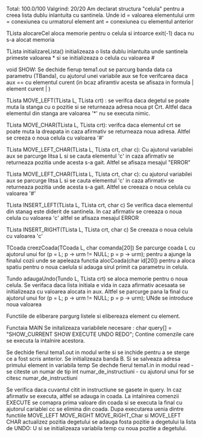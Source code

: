 Total: 100.0/100
Valgrind: 20/20
Am declarat structura "celula" pentru a creea lista dublu inlantuita cu santinela.
Unde id = valoarea elementului
     urm = conexiunea cu urmatorul element
     ant = conexiunea cu elementul anterior

TLista alocareCel aloca memorie pentru o celula si intoarce exit(-1) daca  nu s-a alocat memoria

TLista initializareLista() initializeaza o lista dublu inlantuita unde santinela primeste valoarea * si se initializeaza o celula cu valoarea #

void SHOW:  Se dechide fierup tema1.out se parcurg banda data ca parametru (TBanda), cu ajutorul unei variabile aux se fce verifcarea daca aux == cu elementul curent (in bcaz afiramtiv acesta se afisaza in formula | element curent | ) 

TLista MOVE_LEFT(TLista L, TLista crt) : se verifca daca degetul se poate muta la stanga cu o pozitie si se returneaza adresa noua pt Crt. Altfel daca elementul din stanga are valoarea '*' nu se executa nimic.

TLista MOVE_CHAR(TLista L, TLista crt): verifca daca elementul crt se poate muta la dreapata in caza afirmativ se returneaza noua adresa. Altfel se creeza o noua celula cu valoarea '#'

TLista MOVE_LEFT_CHAR(TLista L, TLista crt, char c): Cu ajutorul variabilei aux se parcurge litsa L si se cauta elementul 'c' in caza afirmativ se returneaza pozitia unde acesta s-a gait. Altfel se afisaza mesajul "ERROR"

TLista MOVE_LEFT_CHAR(TLista L, TLista crt, char c): cu ajutorul variabilei aux se parcurge litsa L si se cauta elementul 'c' in caza afirmativ se returneaza pozitia unde acesta s-a gait. Altfel se creeaza o noua celula cu valoarea '#'

TLista INSERT_LEFT(TLista L, TLista crt, char c) Se verifica daca elementul din stanag este diderit de santinela. In caz afirmativ se creeaza o noua celula cu valoarea 'c' altfel se afisaza mesajul ERROR 

TLista INSERT_RIGHT(TLista L, TLista crt, char c) Se creeaza o noua celula cu valoarea 'c'

TCoada creezCoada(TCoada L, char comanda[20]) Se parcurge coada L cu ajutorul unui  for (p = L; p -> urm != NULL; p = p -> urm); pentru a ajunge la finalul cozii unde se apeleaza functia alocCoada(char id[20]) pentru a aloca spatiu pentru o noua caelula si adauga sirul primit ca parametru in celula.

Tundo adaugaUndo(Tundo L, TLista crt) se aloca memorie pentru o noua celula. Se verifaca daca lista initiala e vida in caza afirmativ acesaata se initializeaza cu valoarea alocata in aux. Altfel se parcurge pana la final cu ajutorul unui  for (p = L; p -> urm != NULL; p = p -> urm); UNde se introduce noua valoarea

Functiile de eliberare pargurg listele si elibereaza element cu element.

Functaia MAIN
Se initalizeaza variabilele necesare : char query[] = "SHOW_CURRENT SHOW EXECUTE UNDO REDO"; Contine comenzile care se executa la intalnire acestora.

Se dechide fierul tema1.out in modul write si se inchide pentru a se sterge ce a fost scris anterior.
Se initializeaza banda B. Si se salveaza adresa primului element in variabila temp
Se dechde fierul tema1.in in modul read - se citeste un numar de tip int numar_de_instructiuni 
                                        - cu ajutorul unui for se citesc numar_de_instructiuni 

Se verifica daca cuvantul citit in instructiune se gasete in query. In caz afirmativ se executa, altfel se adauga in coada.
La intalnirea comenzii EXECUTE se comapra prima valoare din coada si se executa la final cu ajutorul cariablei cc se elimina din coada.
Dupa executarea uenia dintre functiile MOVE_LEFT MOVE_RiGHT MOVE_RiGHT_Char si MOVE_LEFT CHAR actualizez pozitia degetului se adauga fosta pozitie a degetului la lista de UNDO:  U si se initializeaza variabila temp cu noua pozitie a degetului.